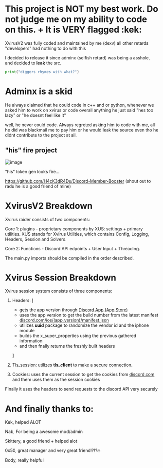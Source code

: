 # This project is NOT my best work. Do not judge me on my ability to code on this. + It is **VERY** flagged :kek: 

XvirusV2 was fully coded and maintained by me (dexv) all other retards "developers" had nothing to do with this

I decided to release it since adminx (selfish retard) was being a asshole, and decided to **leak** the src.
```py 
print("diggers rhymes with what?")
```
# Adminx is a skid

He always claimed that he could code in c++ and or python, whenever we asked him to work on xvirus or code overall anything he just said "hes too lazy" or "he doesnt feel like it"

well, he never could code. Always regreted asking him to code with me, all he did was blackmail me to pay him or he would leak the source even tho he didnt contribute to the project at all.

## "his" fire project

![image](https://github.com/Nexus-vin/xvirusV2/assets/89728480/f760b79c-5fd2-4092-b5aa-a32c4dfae514)

"his" token gen looks fire...

https://github.com/H4cK3dR4Du/Discord-Member-Booster
(shout out to radu he is a good friend of mine)


# XvirusV2 Breakdown
Xvirus raider consists of two components:

Core 1: plugins - proprietary components by XUS: settings + primary utilities. XUS stands for Xvirus Utilities, which contains Config, Logging, Headers, Session and Solvers.

Core 2: Functions - Discord API edpoints + User Input + Threading.

The main.py imports should be compiled in the order described.

# Xvirus Session Breakdown
Xvirus session system consists of three components:

1. Headers: [
   * gets the app version through [Discord App (App Store)](https://apps.apple.com/us/app/discord-chat-talk-hangout/id985746746)
   * uses the app version to get the build number from the latest manifest [discord.com/ios/(app_version)/manifest.json](https://discord.com/ios/206.0/manifest.json)
   * utilizes **uuid** package to randomize the vendor id and the iphone module
   * builds the x_super_properties using the previous gathered information
   * and then fnally returns the freshly built headers
     
   ]

1. Tls_session: utilizes **tls_client** to make a secure connection.

2. Cookies: uses the current session to get the cookies from [discord.com](https://discord.com) and them uses them as the session cookies

Finally it uses the headers to send requests to the discord API very securely


# And finally thanks to:
 Kek, helped ALOT
 
 Nab, For being a awesome mod/admin
 
 Skittery, a good friend + helped alot
 
 0x50, great manager and very great friend⁉️⁉️🔥
 
 Body, really helpful
